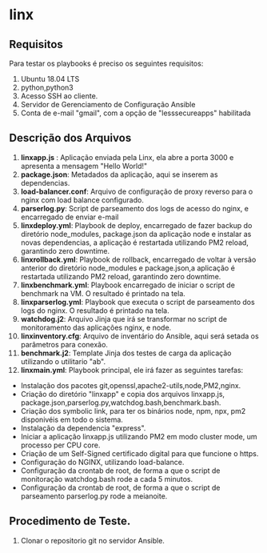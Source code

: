 # linx

## Requisitos

Para testar os playbooks é preciso os seguintes requisitos:

1. Ubuntu 18.04 LTS
2. python,python3
3. Acesso SSH ao cliente.
4. Servidor de Gerenciamento de Configuração Ansible
5. Conta de e-mail "gmail", com a opção de "lesssecureapps" habilitada

## Descrição dos Arquivos

1. **linxapp.js** : Aplicação enviada pela Linx, ela abre a porta 3000 e apresenta a mensagem "Hello World!"
2. **package.json**: Metadados da aplicação, aqui se inserem as dependencias.
3. **load-balancer.conf**: Arquivo de configuração de proxy reverso para o nginx com load balance configurado.
4. **parserlog.py**: Script de parseamento dos logs de acesso do nginx, e encarregado de enviar e-mail
5. **linxdeploy.yml**: Playbook de deploy, encarregado de fazer backup do diretório node_modules, package.json da aplicação node e instalar as novas dependencias, a aplicação é restartada utilizando PM2 reload, garantindo zero downtime.
6. **linxrollback.yml**: Playbook de rollback, encarregado de voltar à versão anterior do diretório node_modules e package.json,a aplicação é restartada utilizando PM2 reload, garantindo zero downtime.
7. **linxbenchmark.yml**: Playbook encarregado de iniciar o script de benchmark na VM. O resultado é printado na tela.
8. **linxparserlog.yml**: Playbook que executa o script de parseamento dos logs do nginx. O resultado é printado na tela.
9. **watchdog.j2**: Arquivo Jinja que irá se transformar no script de monitoramento das aplicações nginx, e node. 
10. **linxinventory.cfg**: Arquivo de inventário do Ansible, aqui será setada os parâmetros para conexão.
11. **benchmark.j2**: Template Jinja dos testes de carga da aplicação utilizando o utilitario "ab".
12. **linxmain.yml**: Playbook principal, ele irá fazer as seguintes tarefas:
 * Instalação dos pacotes git,openssl,apache2-utils,node,PM2,nginx.
 * Criação do diretório "linxapp" e copia dos arquivos linxapp.js, package.json,parserlog.py,watchdog.bash,benchmark.bash.
 * Criação dos symbolic link, para ter os binários node, npm, npx, pm2 disponivéis em todo o sistema.
 * Instalação da dependencia "express".
 * Iniciar a aplicação linxapp.js utilizando PM2 em modo cluster mode, um processo per CPU core.
 * Criação de um Self-Signed certificado digital para que funcione o https.
 * Configuração do NGINX, utilizando load-balance.
 * Configuração da crontab de root, de forma a que o script de monitoração watchdog.bash rode a cada 5 minutos.
 * Configuração da crontab de root, de forma a que o script de parseamento parserlog.py rode a meianoite.


## Procedimento de Teste.

1. Clonar o repositorio git no servidor Ansible.

